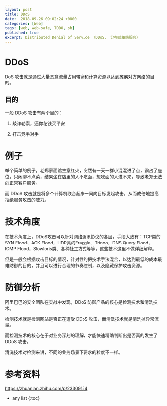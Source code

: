 ```yaml
---
layout: post
title: DDoS
date:  2018-09-26 09:02:24 +0800
categories: [Web]
tags: [web, web-safe, TODO, sh]
published: true
excerpt: Distributed Denial of Service （DDoS， 分布式拒绝服务）
---
```


# DDoS

DoS 攻击就是通过大量恶意流量占用带宽和计算资源以达到瘫痪对方网络的目的。

## 目的

一般 DDoS 攻击有两个目的：

1. 敲诈勒索，逼你花钱买平安

2. 打击竞争对手

# 例子

举个简单的例子，老郑家面馆生意红火，突然有一天一群小混混进了点，霸占了座位，只闲聊不点菜，结果坐在店里的人不吃面，想吃面的人进不来，导致老郑无法向正常客户服务。

而 DDoS 攻击就是将多个计算机联合起来一同向目标发起攻击，从而成倍地提高拒绝服务攻击的威力。

# 技术角度

在技术角度上，DDoS攻击可以针对网络通讯协议的各层，手段大致有：TCP类的SYN Flood、ACK Flood，UDP类的Fraggle、Trinoo，DNS Query Flood，ICMP Flood，Slowloris类、各种社工方式等等，这些技术这里不做详细解释。

但是一般会根据攻击目标的情况，针对性的把技术手法混合，以达到最低的成本最难防御的目的，并且可以进行合理的节奏控制，以及隐藏保护攻击资源。

# 防御分析

阿里巴巴的安全团队在实战中发现，DDoS 防御产品的核心是检测技术和清洗技术。

检测技术就是检测网站是否正在遭受 DDoS 攻击，而清洗技术就是清洗掉异常流量。

而检测技术的核心在于对业务深刻的理解，才能快速精确判断出是否真的发生了 DDoS 攻击。

清洗技术对检测来讲，不同的业务场景下要求的粒度不一样。

# 参考资料

https://zhuanlan.zhihu.com/p/23309154

* any list
{:toc}